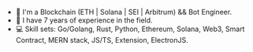 - 🔭 I'm a Blockchain (ETH | Solana | SEI | Arbitrum) && Bot Engineer.
- 🌱 I have 7 years of experience in the field.
- 💻 Skill sets: Go/Golang, Rust, Python, Ethereum, Solana, Web3, Smart Contract, MERN stack, JS/TS, Extension, ElectronJS.
